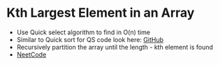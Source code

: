 # Kth Largest Element in an Array
* Use Quick select algorithm to find in O(n) time
* Similar to Quick sort for QS code look here: [GitHub](https://github.com/safwaant/LeetCode/tree/main/DS%26A-Implementation)
* Recursively partition the array until the length - kth element is found
* [NeetCode](https://www.youtube.com/watch?v=XEmy13g1Qxc)
